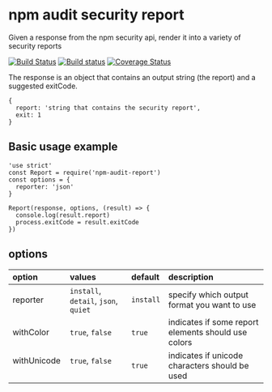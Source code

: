 # npm audit security report

Given a response from the npm security api, render it into a variety of security reports

[![Build Status](https://travis-ci.org/npm/npm-audit-report.svg?branch=master)](https://travis-ci.org/npm/npm-audit-report)
[![Build status](https://ci.appveyor.com/api/projects/status/qictiokvxmqkiuvi/branch/master?svg=true)](https://ci.appveyor.com/project/evilpacket/npm-audit-report/branch/master)
[![Coverage Status](https://coveralls.io/repos/github/npm/npm-audit-report/badge.svg?branch=master)](https://coveralls.io/github/npm/npm-audit-report?branch=master)

The response is an object that contains an output string (the report) and a suggested exitCode.
```
{
  report: 'string that contains the security report',
  exit: 1
}
```


## Basic usage example

```
'use strict'
const Report = require('npm-audit-report')
const options = {
  reporter: 'json'
}

Report(response, options, (result) => {
  console.log(result.report)
  process.exitCode = result.exitCode
})
```


## options

| option        | values                               | default   | description |
| :---          | :---                                 | :---      |:--- |
| reporter      | `install`, `detail`, `json`, `quiet` | `install` | specify which output format you want to use |
| withColor     | `true`, `false`                      | `true`    | indicates if some report elements should use colors |
| withUnicode   | `true`, `false`                      | `true`    | indicates if unicode characters should be used |
